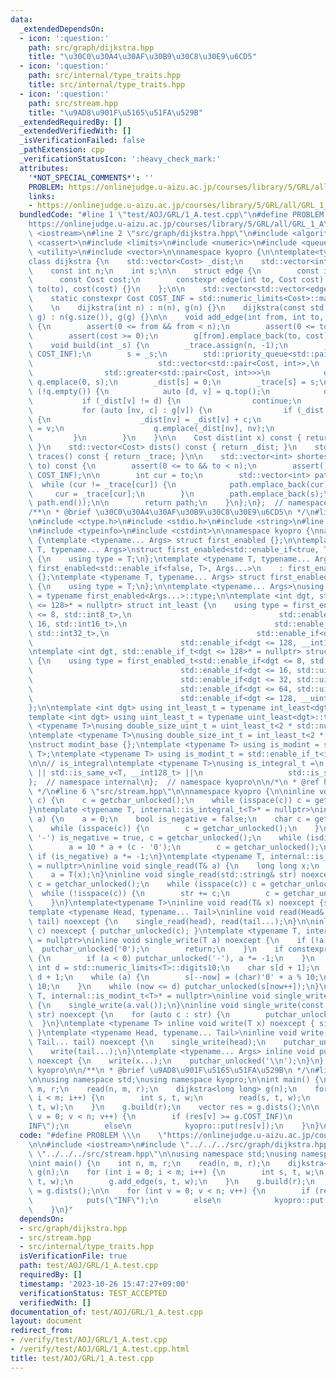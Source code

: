 ```yaml
---
data:
  _extendedDependsOn:
  - icon: ':question:'
    path: src/graph/dijkstra.hpp
    title: "\u30C0\u30A4\u30AF\u30B9\u30C8\u30E9\u6CD5"
  - icon: ':question:'
    path: src/internal/type_traits.hpp
    title: src/internal/type_traits.hpp
  - icon: ':question:'
    path: src/stream.hpp
    title: "\u9AD8\u901F\u5165\u51FA\u529B"
  _extendedRequiredBy: []
  _extendedVerifiedWith: []
  _isVerificationFailed: false
  _pathExtension: cpp
  _verificationStatusIcon: ':heavy_check_mark:'
  attributes:
    '*NOT_SPECIAL_COMMENTS*': ''
    PROBLEM: https://onlinejudge.u-aizu.ac.jp/courses/library/5/GRL/all/GRL_1_A
    links:
    - https://onlinejudge.u-aizu.ac.jp/courses/library/5/GRL/all/GRL_1_A
  bundledCode: "#line 1 \"test/AOJ/GRL/1_A.test.cpp\"\n#define PROBLEM \\\n    \"\
    https://onlinejudge.u-aizu.ac.jp/courses/library/5/GRL/all/GRL_1_A\"\n\n#include\
    \ <iostream>\n#line 2 \"src/graph/dijkstra.hpp\"\n#include <algorithm>\n#include\
    \ <cassert>\n#include <limits>\n#include <numeric>\n#include <queue>\n#include\
    \ <utility>\n#include <vector>\n\nnamespace kyopro {\n\ntemplate<typename Cost>\n\
    class dijkstra {\n    std::vector<Cost> _dist;\n    std::vector<int> _trace;\n\
    \    const int n;\n    int s;\n\n    struct edge {\n        const int to;\n  \
    \      const Cost cost;\n        constexpr edge(int to, Cost cost) noexcept :\
    \ to(to), cost(cost) {}\n    };\n\n    std::vector<std::vector<edge>> g;\n\npublic:\n\
    \    static constexpr Cost COST_INF = std::numeric_limits<Cost>::max() / 2;\n\
    \    \n    dijkstra(int n) : n(n), g(n) {}\n    dijkstra(const std::vector<std::vector<edge>>&\
    \ g) : n(g.size()), g(g) {}\n\n    void add_edge(int from, int to, Cost cost)\
    \ {\n        assert(0 <= from && from < n);\n        assert(0 <= to && to < n);\n\
    \        assert(cost >= 0);\n        g[from].emplace_back(to, cost);\n    }\n\n\
    \    void build(int _s) {\n        _trace.assign(n, -1);\n        _dist.assign(n,\
    \ COST_INF);\n        s = _s;\n        std::priority_queue<std::pair<Cost, int>,\n\
    \                            std::vector<std::pair<Cost, int>>,\n            \
    \                std::greater<std::pair<Cost, int>>>\n            q;\n       \
    \ q.emplace(0, s);\n        _dist[s] = 0;\n        _trace[s] = s;\n        while\
    \ (!q.empty()) {\n            auto [d, v] = q.top();\n            q.pop();\n \
    \           if (_dist[v] != d) {\n                continue;\n            }\n \
    \           for (auto [nv, c] : g[v]) {\n                if (_dist[v] + c < _dist[nv])\
    \ {\n                    _dist[nv] = _dist[v] + c;\n                    _trace[nv]\
    \ = v;\n                    q.emplace(_dist[nv], nv);\n                }\n   \
    \         }\n        }\n    }\n\n    Cost dist(int x) const { return _dist[x];\
    \ }\n    std::vector<Cost> dists() const { return _dist; }\n    std::vector<int>\
    \ traces() const { return _trace; }\n\n    std::vector<int> shortest_path(int\
    \ to) const {\n        assert(0 <= to && to < n);\n        assert(_dist[to] <\
    \ COST_INF);\n\n        int cur = to;\n        std::vector<int> path;\n      \
    \  while (cur != _trace[cur]) {\n            path.emplace_back(cur);\n       \
    \     cur = _trace[cur];\n        }\n        path.emplace_back(s);\n        std::reverse(path.begin(),\
    \ path.end());\n\n        return path;\n    }\n};\n};  // namespace kyopro\n\n\
    /**\n * @brief \u30C0\u30A4\u30AF\u30B9\u30C8\u30E9\u6CD5\n */\n#line 2 \"src/stream.hpp\"\
    \n#include <ctype.h>\n#include <stdio.h>\n#include <string>\n#line 5 \"src/internal/type_traits.hpp\"\
    \n#include <typeinfo>\n#include <cstdint>\n\nnamespace kyopro {\nnamespace internal\
    \ {\ntemplate <typename... Args> struct first_enabled {};\n\ntemplate <typename\
    \ T, typename... Args>\nstruct first_enabled<std::enable_if<true, T>, Args...>\
    \ {\n    using type = T;\n};\ntemplate <typename T, typename... Args>\nstruct\
    \ first_enabled<std::enable_if<false, T>, Args...>\n    : first_enabled<Args...>\
    \ {};\ntemplate <typename T, typename... Args> struct first_enabled<T, Args...>\
    \ {\n    using type = T;\n};\n\ntemplate <typename... Args>\nusing first_enabled_t\
    \ = typename first_enabled<Args...>::type;\n\ntemplate <int dgt, std::enable_if_t<dgt\
    \ <= 128>* = nullptr> struct int_least {\n    using type = first_enabled_t<std::enable_if<dgt\
    \ <= 8, std::int8_t>,\n                                 std::enable_if<dgt <=\
    \ 16, std::int16_t>,\n                                 std::enable_if<dgt <= 32,\
    \ std::int32_t>,\n                                 std::enable_if<dgt <= 64, std::int64_t>,\n\
    \                                 std::enable_if<dgt <= 128, __int128_t>>;\n};\n\
    \ntemplate <int dgt, std::enable_if_t<dgt <= 128>* = nullptr> struct uint_least\
    \ {\n    using type = first_enabled_t<std::enable_if<dgt <= 8, std::uint8_t>,\n\
    \                                 std::enable_if<dgt <= 16, std::uint16_t>,\n\
    \                                 std::enable_if<dgt <= 32, std::uint32_t>,\n\
    \                                 std::enable_if<dgt <= 64, std::uint64_t>,\n\
    \                                 std::enable_if<dgt <= 128, __uint128_t>>;\n\
    };\n\ntemplate <int dgt> using int_least_t = typename int_least<dgt>::type;\n\
    template <int dgt> using uint_least_t = typename uint_least<dgt>::type;\n\ntemplate\
    \ <typename T>\nusing double_size_uint_t = uint_least_t<2 * std::numeric_limits<T>::digits>;\n\
    \ntemplate <typename T>\nusing double_size_int_t = int_least_t<2 * std::numeric_limits<T>::digits>;\n\
    \nstruct modint_base {};\ntemplate <typename T> using is_modint = std::is_base_of<modint_base,\
    \ T>;\ntemplate <typename T> using is_modint_t = std::enable_if_t<is_modint<T>::value>;\n\
    \n\n// is_integral\ntemplate <typename T>\nusing is_integral_t =\n    std::enable_if_t<std::is_integral_v<T>\
    \ || std::is_same_v<T, __int128_t> ||\n                   std::is_same_v<T, __uint128_t>>;\n\
    };  // namespace internal\n};  // namespace kyopro\n\n/*\n * @ref https://qiita.com/kazatsuyu/items/f8c3b304e7f8b35263d8\n\
    \ */\n#line 6 \"src/stream.hpp\"\n\nnamespace kyopro {\n\ninline void single_read(char&\
    \ c) {\n    c = getchar_unlocked();\n    while (isspace(c)) c = getchar_unlocked();\n\
    }\ntemplate <typename T, internal::is_integral_t<T>* = nullptr>\ninline void single_read(T&\
    \ a) {\n    a = 0;\n    bool is_negative = false;\n    char c = getchar_unlocked();\n\
    \    while (isspace(c)) {\n        c = getchar_unlocked();\n    }\n    if (c ==\
    \ '-') is_negative = true, c = getchar_unlocked();\n    while (isdigit(c)) {\n\
    \        a = 10 * a + (c - '0');\n        c = getchar_unlocked();\n    }\n   \
    \ if (is_negative) a *= -1;\n}\ntemplate <typename T, internal::is_modint_t<T>*\
    \ = nullptr>\ninline void single_read(T& a) {\n    long long x;\n    single_read(x);\n\
    \    a = T(x);\n}\ninline void single_read(std::string& str) noexcept {\n    char\
    \ c = getchar_unlocked();\n    while (isspace(c)) c = getchar_unlocked();\n  \
    \  while (!isspace(c)) {\n        str += c;\n        c = getchar_unlocked();\n\
    \    }\n}\ntemplate<typename T>\ninline void read(T& x) noexcept {single_read(x);}\n\
    template <typename Head, typename... Tail>\ninline void read(Head& head, Tail&...\
    \ tail) noexcept {\n    single_read(head), read(tail...);\n}\n\ninline void single_write(char\
    \ c) noexcept { putchar_unlocked(c); }\ntemplate <typename T, internal::is_integral_t<T>*\
    \ = nullptr>\ninline void single_write(T a) noexcept {\n    if (!a) {\n      \
    \  putchar_unlocked('0');\n        return;\n    }\n    if constexpr (std::is_signed_v<T>)\
    \ {\n        if (a < 0) putchar_unlocked('-'), a *= -1;\n    }\n    constexpr\
    \ int d = std::numeric_limits<T>::digits10;\n    char s[d + 1];\n    int now =\
    \ d + 1;\n    while (a) {\n        s[--now] = (char)'0' + a % 10;\n        a /=\
    \ 10;\n    }\n    while (now <= d) putchar_unlocked(s[now++]);\n}\ntemplate <typename\
    \ T, internal::is_modint_t<T>* = nullptr>\ninline void single_write(T a) noexcept\
    \ {\n    single_write(a.val());\n}\ninline void single_write(const std::string&\
    \ str) noexcept {\n    for (auto c : str) {\n        putchar_unlocked(c);\n  \
    \  }\n}\ntemplate <typename T> inline void write(T x) noexcept { single_write(x);\
    \ }\ntemplate <typename Head, typename... Tail>\ninline void write(Head head,\
    \ Tail... tail) noexcept {\n    single_write(head);\n    putchar_unlocked(' ');\n\
    \    write(tail...);\n}\ntemplate <typename... Args> inline void put(Args... x)\
    \ noexcept {\n    write(x...);\n    putchar_unlocked('\\n');\n}\n};  // namespace\
    \ kyopro\n\n/**\n * @brief \u9AD8\u901F\u5165\u51FA\u529B\n */\n#line 7 \"test/AOJ/GRL/1_A.test.cpp\"\
    \n\nusing namespace std;\nusing namespace kyopro;\n\nint main() {\n    int n,\
    \ m, r;\n    read(n, m, r);\n    dijkstra<long long> g(n);\n    for (int i = 0;\
    \ i < m; i++) {\n        int s, t, w;\n        read(s, t, w);\n        g.add_edge(s,\
    \ t, w);\n    }\n    g.build(r);\n    vector res = g.dists();\n\n    for (int\
    \ v = 0; v < n; v++) {\n        if (res[v] >= g.COST_INF)\n            puts(\"\
    INF\");\n        else\n            kyopro::put(res[v]);\n    }\n}\n"
  code: "#define PROBLEM \\\n    \"https://onlinejudge.u-aizu.ac.jp/courses/library/5/GRL/all/GRL_1_A\"\
    \n\n#include <iostream>\n#include \"../../../src/graph/dijkstra.hpp\"\n#include\
    \ \"../../../src/stream.hpp\"\n\nusing namespace std;\nusing namespace kyopro;\n\
    \nint main() {\n    int n, m, r;\n    read(n, m, r);\n    dijkstra<long long>\
    \ g(n);\n    for (int i = 0; i < m; i++) {\n        int s, t, w;\n        read(s,\
    \ t, w);\n        g.add_edge(s, t, w);\n    }\n    g.build(r);\n    vector res\
    \ = g.dists();\n\n    for (int v = 0; v < n; v++) {\n        if (res[v] >= g.COST_INF)\n\
    \            puts(\"INF\");\n        else\n            kyopro::put(res[v]);\n\
    \    }\n}"
  dependsOn:
  - src/graph/dijkstra.hpp
  - src/stream.hpp
  - src/internal/type_traits.hpp
  isVerificationFile: true
  path: test/AOJ/GRL/1_A.test.cpp
  requiredBy: []
  timestamp: '2023-10-26 15:47:27+09:00'
  verificationStatus: TEST_ACCEPTED
  verifiedWith: []
documentation_of: test/AOJ/GRL/1_A.test.cpp
layout: document
redirect_from:
- /verify/test/AOJ/GRL/1_A.test.cpp
- /verify/test/AOJ/GRL/1_A.test.cpp.html
title: test/AOJ/GRL/1_A.test.cpp
---
```

